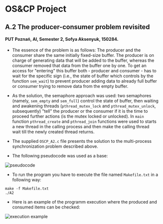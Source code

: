 # OS&CP Project
## A.2 The producer-consumer problem revisited
#### PUT Poznań, AI, Semester 2, Sofya Aksenyuk, 150284.

* The essence of the problem is as follows: The producer and the consumer share the same initially fixed-size buffer. The producer is on charge of generating data that will be added to the buffer, whereas the consumer removed that data from the buffer one by one. To get an access for "entering" this buffer both - producer and consumer - has to wait for the specific sign (i.e., the state of buffer which controls by the function `sem_wait`) to prevent producer adding data to already full buffer or consumer trying to remove data from the empty buffer.

* As the solution, the semaphore approach was used: two semaphores (namely, `sem_empty` and `sem_full`) control the state of buffer, then waiting and awakening threads (`pthread_mutex_lock` and `pthread_mutex_unlock`, subsequently) "tell" the producer or the consumer if it is the time to proceed further actions (is the mutex locked or unlocked).
In `main` function `pthread_create` and `pthread_join` functions were used to starts a new thread in the calling process and then make the calling thread wait till the newly created thread returns.

* The supplied `OSCP_A2.c` file presents the solution to the multi-process synchronization problem described above.

* The following pseudocode was used as a base:

![pseudocode](https://user-images.githubusercontent.com/86928699/124405402-d23f3280-dd3e-11eb-9092-c44e1ca61fdf.jpg)

* To run the program you have to execute the file named `Makefile.txt` in a following way: 
```
make -f Makefile.txt
./A2
```

* Here is an example of the programm execution where the produced and consumed items can be checked:

![execution example](https://user-images.githubusercontent.com/86928699/124398318-66949f80-dd15-11eb-990e-cf0ad7a5d28f.jpg)
